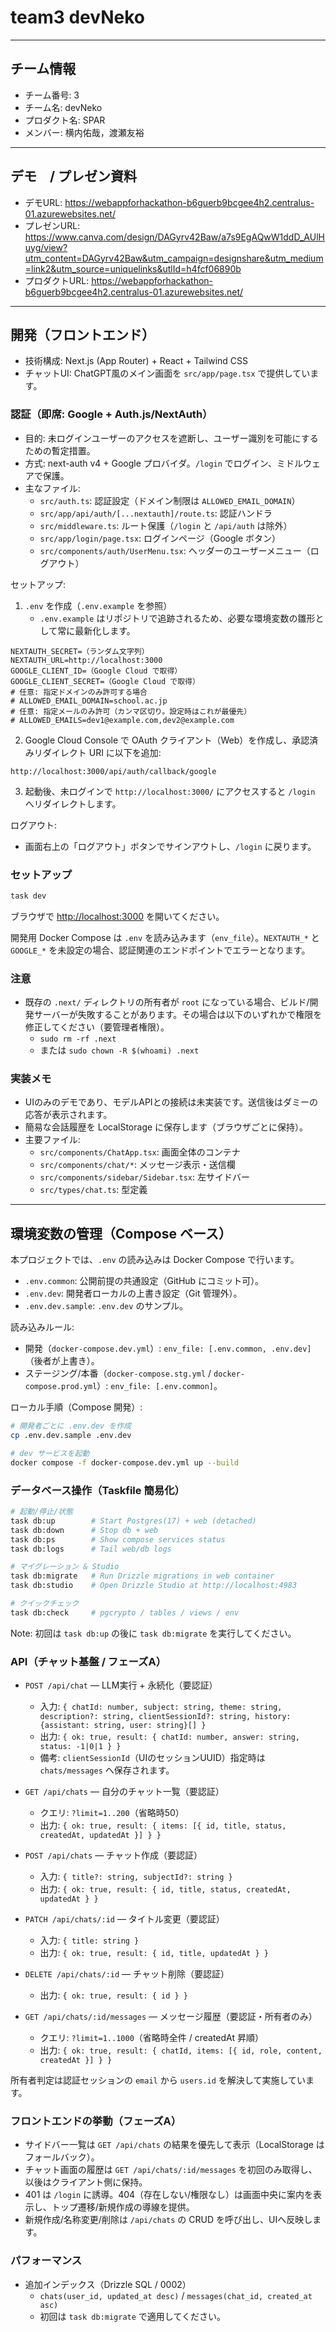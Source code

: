 # team3 devNeko

---

## チーム情報

- チーム番号: 3
- チーム名: devNeko
- プロダクト名: SPAR
- メンバー: 横内佑哉，渡瀬友裕

---

## デモ　/ プレゼン資料

- デモURL: <https://webappforhackathon-b6guerb9bcgee4h2.centralus-01.azurewebsites.net/>
- プレゼンURL: <https://www.canva.com/design/DAGyrv42Baw/a7s9EgAQwW1ddD_AUlHuyg/view?utm_content=DAGyrv42Baw&utm_campaign=designshare&utm_medium=link2&utm_source=uniquelinks&utlId=h4fcf06890b>
- プロダクトURL: <https://webappforhackathon-b6guerb9bcgee4h2.centralus-01.azurewebsites.net/>

---

## 開発（フロントエンド）

- 技術構成: Next.js (App Router) + React + Tailwind CSS
- チャットUI: ChatGPT風のメイン画面を `src/app/page.tsx` で提供しています。

### 認証（即席: Google + Auth.js/NextAuth）

- 目的: 未ログインユーザーのアクセスを遮断し、ユーザー識別を可能にするための暫定措置。
- 方式: next-auth v4 + Google プロバイダ。`/login` でログイン、ミドルウェアで保護。
- 主なファイル:
  - `src/auth.ts`: 認証設定（ドメイン制限は `ALLOWED_EMAIL_DOMAIN`）
  - `src/app/api/auth/[...nextauth]/route.ts`: 認証ハンドラ
  - `src/middleware.ts`: ルート保護（`/login` と `/api/auth` は除外）
  - `src/app/login/page.tsx`: ログインページ（Google ボタン）
  - `src/components/auth/UserMenu.tsx`: ヘッダーのユーザーメニュー（ログアウト）

セットアップ:

1) `.env` を作成（`.env.example` を参照）
   - `.env.example` はリポジトリで追跡されるため、必要な環境変数の雛形として常に最新化します。

```text
NEXTAUTH_SECRET=（ランダム文字列）
NEXTAUTH_URL=http://localhost:3000
GOOGLE_CLIENT_ID=（Google Cloud で取得）
GOOGLE_CLIENT_SECRET=（Google Cloud で取得）
# 任意: 指定ドメインのみ許可する場合
# ALLOWED_EMAIL_DOMAIN=school.ac.jp
# 任意: 指定メールのみ許可（カンマ区切り。設定時はこれが最優先）
# ALLOWED_EMAILS=dev1@example.com,dev2@example.com
```

2) Google Cloud Console で OAuth クライアント（Web）を作成し、承認済みリダイレクト URI に以下を追加:

```text
http://localhost:3000/api/auth/callback/google
```

3) 起動後、未ログインで `http://localhost:3000/` にアクセスすると `/login` へリダイレクトします。

ログアウト:

- 画面右上の「ログアウト」ボタンでサインアウトし、`/login` に戻ります。

### セットアップ

```bash
task dev
```

ブラウザで <http://localhost:3000> を開いてください。

開発用 Docker Compose は `.env` を読み込みます（`env_file`）。`NEXTAUTH_*` と `GOOGLE_*` を未設定の場合、認証関連のエンドポイントでエラーとなります。

### 注意

- 既存の `.next/` ディレクトリの所有者が `root` になっている場合、ビルド/開発サーバーが失敗することがあります。その場合は以下のいずれかで権限を修正してください（要管理者権限）。
  - `sudo rm -rf .next`
  - または `sudo chown -R $(whoami) .next`

### 実装メモ

- UIのみのデモであり、モデルAPIとの接続は未実装です。送信後はダミーの応答が表示されます。
- 簡易な会話履歴を LocalStorage に保存します（ブラウザごとに保持）。
- 主要ファイル:
  - `src/components/ChatApp.tsx`: 画面全体のコンテナ
  - `src/components/chat/*`: メッセージ表示・送信欄
  - `src/components/sidebar/Sidebar.tsx`: 左サイドバー
  - `src/types/chat.ts`: 型定義

---

## 環境変数の管理（Compose ベース）

本プロジェクトでは、`.env` の読み込みは Docker Compose で行います。

- `.env.common`: 公開前提の共通設定（GitHub にコミット可）。
- `.env.dev`: 開発者ローカルの上書き設定（Git 管理外）。
- `.env.dev.sample`: `.env.dev` のサンプル。

読み込みルール:

- 開発（`docker-compose.dev.yml`）: `env_file: [.env.common, .env.dev]`（後者が上書き）。
- ステージング/本番（`docker-compose.stg.yml` / `docker-compose.prod.yml`）: `env_file: [.env.common]`。

ローカル手順（Compose 開発）:

```bash
# 開発者ごとに .env.dev を作成
cp .env.dev.sample .env.dev

# dev サービスを起動
docker compose -f docker-compose.dev.yml up --build
```

### データベース操作（Taskfile 簡易化）

```bash
# 起動/停止/状態
task db:up        # Start Postgres(17) + web (detached)
task db:down      # Stop db + web
task db:ps        # Show compose services status
task db:logs      # Tail web/db logs

# マイグレーション & Studio
task db:migrate   # Run Drizzle migrations in web container
task db:studio    # Open Drizzle Studio at http://localhost:4983

# クイックチェック
task db:check     # pgcrypto / tables / views / env
```

Note: 初回は `task db:up` の後に `task db:migrate` を実行してください。

### API（チャット基盤 / フェーズA）

- `POST /api/chat` — LLM実行 + 永続化（要認証）
  - 入力: `{ chatId: number, subject: string, theme: string, description?: string, clientSessionId?: string, history: {assistant: string, user: string}[] }`
  - 出力: `{ ok: true, result: { chatId: number, answer: string, status: -1|0|1 } }`
  - 備考: `clientSessionId`（UIのセッションUUID）指定時は `chats/messages` へ保存されます。

- `GET /api/chats` — 自分のチャット一覧（要認証）
  - クエリ: `?limit=1..200`（省略時50）
  - 出力: `{ ok: true, result: { items: [{ id, title, status, createdAt, updatedAt }] } }`

- `POST /api/chats` — チャット作成（要認証）
  - 入力: `{ title?: string, subjectId?: string }`
  - 出力: `{ ok: true, result: { id, title, status, createdAt, updatedAt } }`

- `PATCH /api/chats/:id` — タイトル変更（要認証）
  - 入力: `{ title: string }`
  - 出力: `{ ok: true, result: { id, title, updatedAt } }`

- `DELETE /api/chats/:id` — チャット削除（要認証）
  - 出力: `{ ok: true, result: { id } }`

- `GET /api/chats/:id/messages` — メッセージ履歴（要認証・所有者のみ）
  - クエリ: `?limit=1..1000`（省略時全件 / createdAt 昇順）
  - 出力: `{ ok: true, result: { chatId, items: [{ id, role, content, createdAt }] } }`

所有者判定は認証セッションの `email` から `users.id` を解決して実施しています。

### フロントエンドの挙動（フェーズA）

- サイドバー一覧は `GET /api/chats` の結果を優先して表示（LocalStorage はフォールバック）。
- チャット画面の履歴は `GET /api/chats/:id/messages` を初回のみ取得し、以後はクライアント側に保持。
- 401 は `/login` に誘導。404（存在しない/権限なし）は画面中央に案内を表示し、トップ遷移/新規作成の導線を提供。
- 新規作成/名称変更/削除は `/api/chats` の CRUD を呼び出し、UIへ反映します。

### パフォーマンス

- 追加インデックス（Drizzle SQL / 0002）
  - `chats(user_id, updated_at desc)` / `messages(chat_id, created_at asc)`
  - 初回は `task db:migrate` で適用してください。
